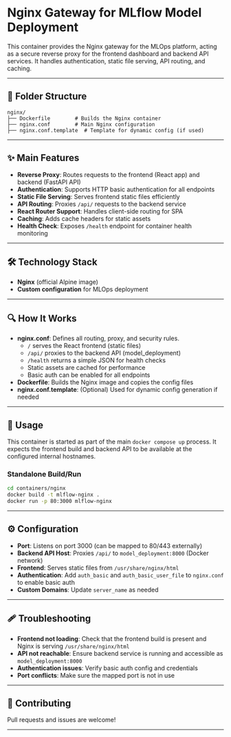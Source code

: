 # Nginx Gateway for MLflow Model Deployment

This container provides the Nginx gateway for the MLOps platform, acting as a secure reverse proxy for the frontend dashboard and backend API services. It handles authentication, static file serving, API routing, and caching.

---

## 📁 Folder Structure

```
nginx/
├── Dockerfile        # Builds the Nginx container
├── nginx.conf        # Main Nginx configuration
├── nginx.conf.template  # Template for dynamic config (if used)
```

---

## ✨ Main Features

- **Reverse Proxy**: Routes requests to the frontend (React app) and backend (FastAPI API)
- **Authentication**: Supports HTTP basic authentication for all endpoints
- **Static File Serving**: Serves frontend static files efficiently
- **API Routing**: Proxies `/api/` requests to the backend service
- **React Router Support**: Handles client-side routing for SPA
- **Caching**: Adds cache headers for static assets
- **Health Check**: Exposes `/health` endpoint for container health monitoring

---

## 🛠️ Technology Stack

- **Nginx** (official Alpine image)
- **Custom configuration** for MLOps deployment

---

## 🔍 How It Works

- **nginx.conf**: Defines all routing, proxy, and security rules.
    - `/` serves the React frontend (static files)
    - `/api/` proxies to the backend API (model_deployment)
    - `/health` returns a simple JSON for health checks
    - Static assets are cached for performance
    - Basic auth can be enabled for all endpoints
- **Dockerfile**: Builds the Nginx image and copies the config files
- **nginx.conf.template**: (Optional) Used for dynamic config generation if needed

---

## 🚀 Usage

This container is started as part of the main `docker compose up` process. It expects the frontend build and backend API to be available at the configured internal hostnames.

### Standalone Build/Run

```bash
cd containers/nginx
docker build -t mlflow-nginx .
docker run -p 80:3000 mlflow-nginx
```

---

## ⚙️ Configuration

- **Port**: Listens on port 3000 (can be mapped to 80/443 externally)
- **Backend API Host**: Proxies `/api/` to `model_deployment:8000` (Docker network)
- **Frontend**: Serves static files from `/usr/share/nginx/html`
- **Authentication**: Add `auth_basic` and `auth_basic_user_file` to `nginx.conf` to enable basic auth
- **Custom Domains**: Update `server_name` as needed

---

## 🩹 Troubleshooting

- **Frontend not loading**: Check that the frontend build is present and Nginx is serving `/usr/share/nginx/html`
- **API not reachable**: Ensure backend service is running and accessible as `model_deployment:8000`
- **Authentication issues**: Verify basic auth config and credentials
- **Port conflicts**: Make sure the mapped port is not in use

---

## 🤝 Contributing

Pull requests and issues are welcome!

---

